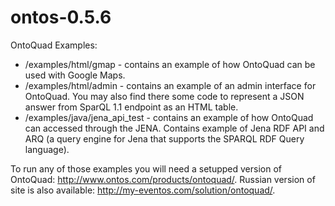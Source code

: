 ontos-0.5.6
===========

OntoQuad Examples:
* /examples/html/gmap - contains an example of how OntoQuad can be used with Google Maps.
* /examples/html/admin - contains an example of an admin interface for OntoQuad. You may also find there some code to represent a JSON answer from SparQL 1.1 endpoint as an HTML table.
* /examples/java/jena_api_test - contains an example of how OntoQuad can accessed through the JENA. Contains example of Jena RDF API and ARQ (a query engine for Jena that supports the SPARQL RDF Query language).

To run any of those examples you will need a setupped version of OntoQuad: http://www.ontos.com/products/ontoquad/.
Russian version of site is also available: http://my-eventos.com/solution/ontoquad/.
